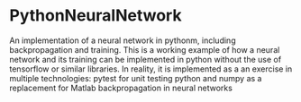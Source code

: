 # PythonNeuralNetwork
An implementation of a neural network in pythonm, including backpropagation and training.
This is a working example of how a neural network and its training can be implemented in python without the use of tensorflow or similar libraries. In reality, it is implemented as a an exercise in multiple technologies:
pytest for unit testing
python and numpy as a replacement for Matlab
backpropagation in neural networks
